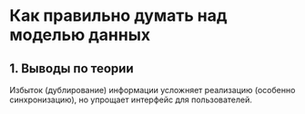 # Как правильно думать над моделью данных

## 1. Выводы по теории
Избыток (дублирование) информации усложняет реализацию
(особенно синхронизацию), но упрощает интерфейс для пользователей.
